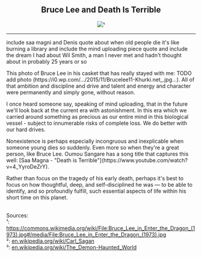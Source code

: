 ## <div align="center">Bruce Lee and Death Is Terrible<div>

<div align="center">
  <img src="https://bradleyculley.github.io/images/Bruce_Lee.jpg" />¹
</div>

<hr/>

include saa magni and Denis quote about when old people die it's like burning a library and include the mind uploading piece quote and include the dream I had about Wil Smith, a man I never met and hadn't thought about in probably 25 years or so

<p>
This photo of Bruce Lee in his casket that has really stayed with me: TODO add photo (https://i0.wp.com/.../2015/11/Brucelee11-Khurki.net_.jpg...).
All of that ambition and discipline and drive and talent and energy and character were permanently and simply gone, without reason.
</p>

<p>
I once heard someone say, speaking of mind uploading, that in the future we'll look back at the current era with astonishment.
In this era which we carried around something as precious as our entire mind in this biological vessel - subject to innumerable risks of complete loss.
We do better with our hard drives.
</p>

<p>
Nonexistence is perhaps especially incongruous and inexplicable when someone young dies so suddenly. 
Even more so when they're a great person, like Bruce Lee. 
Oumou Sangare has a song title that captures this well: [Saa Magna - "Death is Terrible"](https://www.youtube.com/watch?v=4_YyroDeZrY).
</p>

<p>
Rather than focus on the tragedy of his early death, perhaps it's best to focus on how thoughtful, deep, and self-disciplined he was — to be able to identify, and so profoundly fulfill, such essential aspects of life within his short time on this planet.
</p>

<br/>
Sources:<br/>
¹: <a target="_blank" href="https://commons.wikimedia.org/wiki/File:Bruce_Lee_in_Enter_the_Dragon_(1973).jpg#/media/File:Bruce_Lee_in_Enter_the_Dragon_(1973).jpg">https://commons.wikimedia.org/wiki/File:Bruce_Lee_in_Enter_the_Dragon_(1973).jpg#/media/File:Bruce_Lee_in_Enter_the_Dragon_(1973).jpg</a><br/>
²: <a target="_blank" href="https://en.wikipedia.org/wiki/Carl_Sagan">en.wikipedia.org/wiki/Carl_Sagan</a><br/>
³: <a target="_blank" href="https://en.wikipedia.org/wiki/The_Demon-Haunted_World">en.wikipedia.org/wiki/The_Demon-Haunted_World</a><br/>

